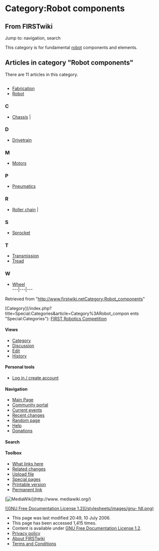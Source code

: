 # Category:Robot components

## From FIRSTwiki

Jump to: navigation, search

This category is for fundamental [robot](Robot "Robot") components and elements.

## Articles in category "Robot components"

There are 11 articles in this category.

## #

- [Fabrication](Fabrication "Fabrication")
- [Robot](Robot "Robot")

### C

- [Chassis](Chassis "Chassis") |

### D

- [Drivetrain](Drivetrain "Drivetrain")

### M

- [Motors](Motors "Motors")

### P

- [Pneumatics](Pneumatics "Pneumatics")

### R

- [Roller chain](Roller_chain "Roller chain") |

### S

- [Sprocket](Sprocket "Sprocket")

### T

- [Transmission](Transmission "Transmission")
- [Tread](Tread "Tread")

### W

- [Wheel](Wheel "Wheel")<br>
  ---|---|---

Retrieved from "<http://www.firstwiki.netCategory:Robot_components>"

[Category](/index.php?title=Special:Categories&article=Category%3ARobot_compon
ents "Special:Categories"): [FIRST Robotics Competition](Category:FIRST_Robotics_Competition "Category:FIRST
Robotics Competition")

#### Views

- [Category](Category:Robot_components)
- [Discussion](/index.php?title=Category_talk:Robot_components&action=edit)
- [Edit](/index.php?title=Category:Robot_components&action=edit)
- [History](/index.php?title=Category:Robot_components&action=history)

#### Personal tools

- [Log in / create account](/index.php?title=Special:Userlogin&returnto=Category:Robot_components)

[](Main_Page "Main Page")

#### Navigation

- [Main Page](Main_Page)
- [Community portal](FIRSTwiki:Community_portal)
- [Current events](Current_events)
- [Recent changes](Special:Recentchanges)
- [Random page](Special:Random)
- [Help](FIRSTwiki:Help)
- [Donations](FIRSTwiki:Site_support)

#### Search

#### Toolbox

- [What links here](Special:Whatlinkshere/Category:Robot_components)
- [Related changes](Special:Recentchangeslinked/Category:Robot_components)
- [Upload file](Special:Upload)
- [Special pages](Special:Specialpages)
- [Printable version](/index.php?title=Category:Robot_components&printable=yes)
- [Permanent link](/index.php?title=Category:Robot_components&oldid=48645)

[![MediaWiki](/skins/common/images/poweredby_mediawiki_88x31.png)](http://www.
mediawiki.org/)

[![GNU Free Documentation License 1.2](/stylesheets/images/gnu-
fdl.png)](http://www.gnu.org/copyleft/fdl.html)

- This page was last modified 20:49, 10 July 2006.
- This page has been accessed 1,415 times.
- Content is available under [GNU Free Documentation License 1.2](http://www.gnu.org/copyleft/fdl.html "http://www.gnu.org/copyleft/fdl.html").
- [Privacy policy](FIRSTwiki:Privacy_policy "FIRSTwiki:Privacy policy")
- [About FIRSTwiki](FIRSTwiki:About "FIRSTwiki:About")
- [Terms and Conditions](FIRSTwiki:Terms_and_conditions "FIRSTwiki:Terms and conditions")
